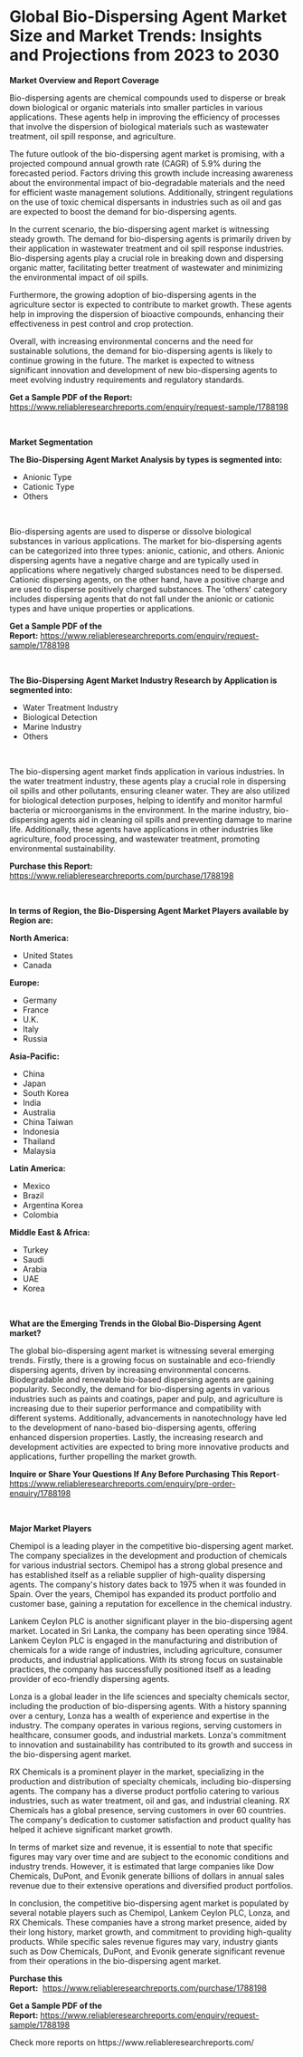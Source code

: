 <p><h1>Global Bio-Dispersing Agent Market Size and Market Trends: Insights and Projections from 2023 to 2030</h1></p><p><strong>Market Overview and Report Coverage</strong></p>
<p><p>Bio-dispersing agents are chemical compounds used to disperse or break down biological or organic materials into smaller particles in various applications. These agents help in improving the efficiency of processes that involve the dispersion of biological materials such as wastewater treatment, oil spill response, and agriculture.</p><p>The future outlook of the bio-dispersing agent market is promising, with a projected compound annual growth rate (CAGR) of 5.9% during the forecasted period. Factors driving this growth include increasing awareness about the environmental impact of bio-degradable materials and the need for efficient waste management solutions. Additionally, stringent regulations on the use of toxic chemical dispersants in industries such as oil and gas are expected to boost the demand for bio-dispersing agents.</p><p>In the current scenario, the bio-dispersing agent market is witnessing steady growth. The demand for bio-dispersing agents is primarily driven by their application in wastewater treatment and oil spill response industries. Bio-dispersing agents play a crucial role in breaking down and dispersing organic matter, facilitating better treatment of wastewater and minimizing the environmental impact of oil spills.</p><p>Furthermore, the growing adoption of bio-dispersing agents in the agriculture sector is expected to contribute to market growth. These agents help in improving the dispersion of bioactive compounds, enhancing their effectiveness in pest control and crop protection.</p><p>Overall, with increasing environmental concerns and the need for sustainable solutions, the demand for bio-dispersing agents is likely to continue growing in the future. The market is expected to witness significant innovation and development of new bio-dispersing agents to meet evolving industry requirements and regulatory standards.</p></p>
<p><strong>Get a Sample PDF of the Report:</strong> <a href="https://www.reliableresearchreports.com/enquiry/request-sample/1788198">https://www.reliableresearchreports.com/enquiry/request-sample/1788198</a></p>
<p>&nbsp;</p>
<p><strong>Market Segmentation</strong></p>
<p><strong>The Bio-Dispersing Agent Market Analysis by types is segmented into:</strong></p>
<p><ul><li>Anionic Type</li><li>Cationic Type</li><li>Others</li></ul></p>
<p>&nbsp;</p>
<p><p>Bio-dispersing agents are used to disperse or dissolve biological substances in various applications. The market for bio-dispersing agents can be categorized into three types: anionic, cationic, and others. Anionic dispersing agents have a negative charge and are typically used in applications where negatively charged substances need to be dispersed. Cationic dispersing agents, on the other hand, have a positive charge and are used to disperse positively charged substances. The 'others' category includes dispersing agents that do not fall under the anionic or cationic types and have unique properties or applications.</p></p>
<p><strong>Get a Sample PDF of the Report:</strong>&nbsp;<a href="https://www.reliableresearchreports.com/enquiry/request-sample/1788198">https://www.reliableresearchreports.com/enquiry/request-sample/1788198</a></p>
<p>&nbsp;</p>
<p><strong>The Bio-Dispersing Agent Market Industry Research by Application is segmented into:</strong></p>
<p><ul><li>Water Treatment Industry</li><li>Biological Detection</li><li>Marine Industry</li><li>Others</li></ul></p>
<p>&nbsp;</p>
<p><p>The bio-dispersing agent market finds application in various industries. In the water treatment industry, these agents play a crucial role in dispersing oil spills and other pollutants, ensuring cleaner water. They are also utilized for biological detection purposes, helping to identify and monitor harmful bacteria or microorganisms in the environment. In the marine industry, bio-dispersing agents aid in cleaning oil spills and preventing damage to marine life. Additionally, these agents have applications in other industries like agriculture, food processing, and wastewater treatment, promoting environmental sustainability.</p></p>
<p><strong>Purchase this Report:</strong>&nbsp; <a href="https://www.reliableresearchreports.com/purchase/1788198">https://www.reliableresearchreports.com/purchase/1788198</a></p>
<p>&nbsp;</p>
<p><strong>In terms of Region, the Bio-Dispersing Agent Market Players available by Region are:</strong></p>
<p>
    <p> <strong> North America: </strong>
        <ul>
            <li>United States</li>
            <li>Canada</li>
        </ul>
        </p> 
    <p> <strong> Europe: </strong>
        <ul>
            <li>Germany</li>
            <li>France</li>
            <li>U.K.</li>
            <li>Italy</li>
            <li>Russia</li>
        </ul>
        </p> 
    <p> <strong> Asia-Pacific: </strong>
        <ul>
            <li>China</li>
            <li>Japan</li>
            <li>South Korea</li>
            <li>India</li>
            <li>Australia</li>
            <li>China Taiwan</li>
            <li>Indonesia</li>
            <li>Thailand</li>
            <li>Malaysia</li>
        </ul>
        </p> 
    <p> <strong> Latin America: </strong>
        <ul>
            <li>Mexico</li>
            <li>Brazil</li>
            <li>Argentina Korea</li>
            <li>Colombia</li>
        </ul>
        </p> 
    <p> <strong> Middle East & Africa: </strong>
        <ul>
            <li>Turkey</li>
            <li>Saudi</li>
            <li>Arabia</li>
            <li>UAE</li>
            <li>Korea</li>
        </ul>
    </p>
    </p>
<p>&nbsp;</p>
<p><strong>What are the Emerging Trends in the Global Bio-Dispersing Agent market?</strong></p>
<p><p>The global bio-dispersing agent market is witnessing several emerging trends. Firstly, there is a growing focus on sustainable and eco-friendly dispersing agents, driven by increasing environmental concerns. Biodegradable and renewable bio-based dispersing agents are gaining popularity. Secondly, the demand for bio-dispersing agents in various industries such as paints and coatings, paper and pulp, and agriculture is increasing due to their superior performance and compatibility with different systems. Additionally, advancements in nanotechnology have led to the development of nano-based bio-dispersing agents, offering enhanced dispersion properties. Lastly, the increasing research and development activities are expected to bring more innovative products and applications, further propelling the market growth.</p></p>
<p><strong>Inquire or Share Your Questions If Any Before Purchasing This Report</strong>- <a href="https://www.reliableresearchreports.com/enquiry/pre-order-enquiry/1788198">https://www.reliableresearchreports.com/enquiry/pre-order-enquiry/1788198</a></p>
<p>&nbsp;</p>
<p><strong>Major Market Players</strong></p>
<p><p>Chemipol is a leading player in the competitive bio-dispersing agent market. The company specializes in the development and production of chemicals for various industrial sectors. Chemipol has a strong global presence and has established itself as a reliable supplier of high-quality dispersing agents. The company's history dates back to 1975 when it was founded in Spain. Over the years, Chemipol has expanded its product portfolio and customer base, gaining a reputation for excellence in the chemical industry.</p><p>Lankem Ceylon PLC is another significant player in the bio-dispersing agent market. Located in Sri Lanka, the company has been operating since 1984. Lankem Ceylon PLC is engaged in the manufacturing and distribution of chemicals for a wide range of industries, including agriculture, consumer products, and industrial applications. With its strong focus on sustainable practices, the company has successfully positioned itself as a leading provider of eco-friendly dispersing agents.</p><p>Lonza is a global leader in the life sciences and specialty chemicals sector, including the production of bio-dispersing agents. With a history spanning over a century, Lonza has a wealth of experience and expertise in the industry. The company operates in various regions, serving customers in healthcare, consumer goods, and industrial markets. Lonza's commitment to innovation and sustainability has contributed to its growth and success in the bio-dispersing agent market.</p><p>RX Chemicals is a prominent player in the market, specializing in the production and distribution of specialty chemicals, including bio-dispersing agents. The company has a diverse product portfolio catering to various industries, such as water treatment, oil and gas, and industrial cleaning. RX Chemicals has a global presence, serving customers in over 60 countries. The company's dedication to customer satisfaction and product quality has helped it achieve significant market growth.</p><p>In terms of market size and revenue, it is essential to note that specific figures may vary over time and are subject to the economic conditions and industry trends. However, it is estimated that large companies like Dow Chemicals, DuPont, and Evonik generate billions of dollars in annual sales revenue due to their extensive operations and diversified product portfolios.</p><p>In conclusion, the competitive bio-dispersing agent market is populated by several notable players such as Chemipol, Lankem Ceylon PLC, Lonza, and RX Chemicals. These companies have a strong market presence, aided by their long history, market growth, and commitment to providing high-quality products. While specific sales revenue figures may vary, industry giants such as Dow Chemicals, DuPont, and Evonik generate significant revenue from their operations in the bio-dispersing agent market.</p></p>
<p><strong>Purchase this Report:</strong>&nbsp;&nbsp;<a href="https://www.reliableresearchreports.com/purchase/1788198">https://www.reliableresearchreports.com/purchase/1788198</a></p>
<p></p>
<p><strong>Get a Sample PDF of the Report:</strong>&nbsp;<a href="https://www.reliableresearchreports.com/enquiry/request-sample/1788198">https://www.reliableresearchreports.com/enquiry/request-sample/1788198</a></p>
<p>Check more reports on https://www.reliableresearchreports.com/</p>